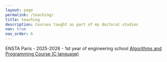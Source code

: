 ```yaml
---
layout: page
permalink: /teaching/
title: teaching
description: Courses taught as part of my doctoral studies
nav: true
nav_order: 6
---
```


ENSTA Paris - 2025-2026 - 1st year of engineering school
[Algorithms and Programming Course (C language)](https://synapses.ensta-paris.fr/catalogue/2023-2024/ue/14/IN101-algorithmique-et-programmation)
